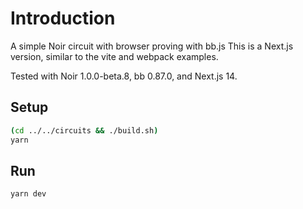 # Introduction

A simple Noir circuit with browser proving with bb.js
This is a Next.js version, similar to the vite and webpack examples.

Tested with Noir 1.0.0-beta.8, bb 0.87.0, and Next.js 14.

## Setup

```bash
(cd ../../circuits && ./build.sh)
yarn
```

## Run

```bash
yarn dev
```
